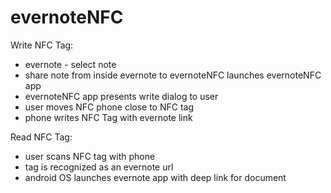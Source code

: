 # evernoteNFC


Write NFC Tag:
- evernote - select note
- share note from inside evernote to evernoteNFC launches evernoteNFC app
- evernoteNFC app presents write dialog to user
- user moves NFC phone close to NFC tag
- phone writes NFC Tag with evernote link

Read NFC Tag:
- user scans NFC tag with phone
- tag is recognized as an evernote url
- android OS launches evernote app with deep link for document

